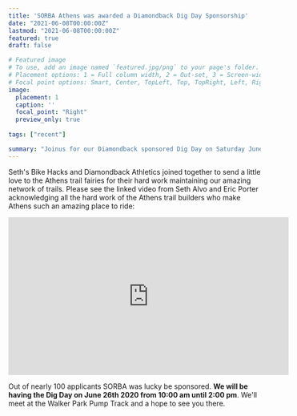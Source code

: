 ```yaml
---
title: 'SORBA Athens was awarded a Diamondback Dig Day Sponsorship'
date: "2021-06-08T00:00:00Z"
lastmod: "2021-06-08T00:00:00Z"
featured: true
draft: false

# Featured image
# To use, add an image named `featured.jpg/png` to your page's folder.
# Placement options: 1 = Full column width, 2 = Out-set, 3 = Screen-width
# Focal point options: Smart, Center, TopLeft, Top, TopRight, Left, Right, BottomLeft, Bottom, BottomRight
image:
  placement: 1
  caption: ''
  focal_point: "Right"
  preview_only: true
  
tags: ["recent"]

summary: "Joinus for our Diamondback sponsored Dig Day on Saturday June 26th. Drop in between 9 AM and 3 PM"
---
```


Seth's Bike Hacks and Diamondback Athletics joined together to send a little love to the Athens trail fairies for their hard work maintaining our amazing network of trails.  Please see the linked video from Seth Alvo and Eric Porter acknowledging all the hard work of the Athens trail builders who make Athens such an amazing place to ride:

<div style="text-align: center">
<iframe width="560" height="315" src="https://www.youtube.com/embed/v7D3szAECZk" title="YouTube video player" frameborder="0" allow="accelerometer; autoplay; clipboard-write; encrypted-media; gyroscope; picture-in-picture" allowfullscreen></iframe>
</div>

Out of nearly 100 applicants SORBA was lucky be sponsored. **We will be having the Dig Day on June 26th 2020 from 10:00 am until 2:00 pm**.  We'll meet at the Walker Park Pump Track and a hope to see you there.
